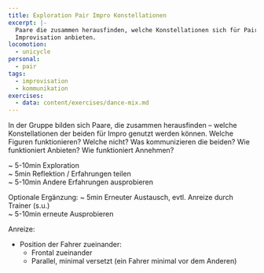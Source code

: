 ```yaml
---
title: Exploration Pair Impro Konstellationen
excerpt: |-
  Paare die zusammen herausfinden, welche Konstellationen sich für Pair
  Improvisation anbieten.
locomotion:
  - unicycle
personal:
  - pair
tags:
  - improvisation
  - kommunikation
exercises:
  - data: content/exercises/dance-mix.md
---
```


In der Gruppe bilden sich Paare, die zusammen herausfinden – welche
Konstellationen der beiden für Impro genutzt werden können. Welche Figuren
funktionieren? Welche nicht? Was kommunizieren die beiden? Wie funktioniert
Anbieten? Wie funktioniert Annehmen?

\~ 5-10min Exploration<br>
\~ 5min Reflektion / Erfahrungen teilen<br>
\~ 5-10min Andere Erfahrungen ausprobieren<br>

Optionale Ergänzung:
\~ 5min Erneuter Austausch, evtl. Anreize durch Trainer (s.u.)<br>
\~ 5-10min erneute Ausprobieren

Anreize:

* Position der Fahrer zueinander:
  * Frontal zueinander
  * Parallel, minimal versetzt (ein Fahrer minimal vor dem Anderen)
